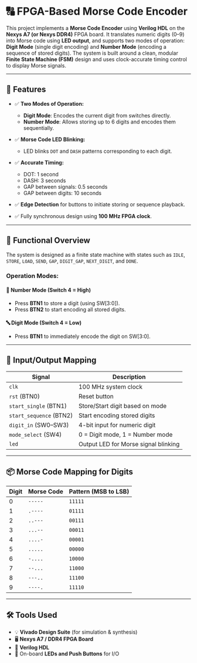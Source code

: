 # 🔠 FPGA-Based Morse Code Encoder

This project implements a **Morse Code Encoder** using **Verilog HDL** on the **Nexys A7 (or Nexys DDR4)** FPGA board. It translates numeric digits (0–9) into Morse code using **LED output**, and supports two modes of operation: **Digit Mode** (single digit encoding) and **Number Mode** (encoding a sequence of stored digits). The system is built around a clean, modular **Finite State Machine (FSM)** design and uses clock-accurate timing control to display Morse signals.

---

## 🔧 Features

* ✅ **Two Modes of Operation:**

  * **Digit Mode**: Encodes the current digit from switches directly.
  * **Number Mode**: Allows storing up to 6 digits and encodes them sequentially.
* ✅ **Morse Code LED Blinking:**

  * LED blinks `DOT` and `DASH` patterns corresponding to each digit.
* ✅ **Accurate Timing:**

  * DOT: 1 second
  * DASH: 3 seconds
  * GAP between signals: 0.5 seconds
  * GAP between digits: 10 seconds
* ✅ **Edge Detection** for buttons to initiate storing or sequence playback.
* ✅ Fully synchronous design using **100 MHz FPGA clock**.

---

## 🧠 Functional Overview

The system is designed as a finite state machine with states such as `IDLE`, `STORE`, `LOAD`, `SEND`, `GAP`, `DIGIT_GAP`, `NEXT_DIGIT`, and `DONE`.

### Operation Modes:

#### 🔢 Number Mode (Switch 4 = High)

* Press **BTN1** to store a digit (using SW\[3:0]).
* Press **BTN2** to start encoding all stored digits.

#### 🔤 Digit Mode (Switch 4 = Low)

* Press **BTN1** to immediately encode the digit on SW\[3:0].

---

## 🧰 Input/Output Mapping

| Signal                  | Description                          |
| ----------------------- | ------------------------------------ |
| `clk`                   | 100 MHz system clock                 |
| `rst` (BTN0)            | Reset button                         |
| `start_single` (BTN1)   | Store/Start digit based on mode      |
| `start_sequence` (BTN2) | Start encoding stored digits         |
| `digit_in` (SW0–SW3)    | 4-bit input for numeric digit        |
| `mode_select` (SW4)     | 0 = Digit mode, 1 = Number mode      |
| `led`                   | Output LED for Morse signal blinking |

---

## 📦 Morse Code Mapping for Digits

| Digit | Morse Code | Pattern (MSB to LSB) |
| ----- | ---------- | -------------------- |
| 0     | `-----`    | `11111`              |
| 1     | `.----`    | `01111`              |
| 2     | `..---`    | `00111`              |
| 3     | `...--`    | `00011`              |
| 4     | `....-`    | `00001`              |
| 5     | `.....`    | `00000`              |
| 6     | `-....`    | `10000`              |
| 7     | `--...`    | `11000`              |
| 8     | `---..`    | `11100`              |
| 9     | `----.`    | `11110`              |

---

## 🛠️ Tools Used

* 💡 **Vivado Design Suite** (for simulation & synthesis)
* 🖥️ **Nexys A7 / DDR4 FPGA Board**
* 📝 **Verilog HDL**
* 🔌 On-board **LEDs and Push Buttons** for I/O
